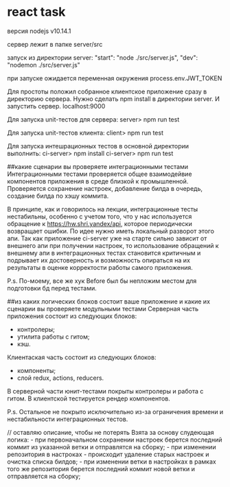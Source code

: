 # react task

версия nodejs v10.14.1

сервер лежит в папке server/src

запуск из директории server:
    "start": "node ./src/server.js",
    "dev": "nodemon ./src/server.js"

при запуске ожидается переменная окружения process.env.JWT_TOKEN

Для простоты положил собранное клиентское приложение сразу в директорию сервера.
Нужно сделать npm install в директории server. И запустить сервер. localhost:9000

Для запуска unit-тестов для сервера:
server> npm run test

Для запуска unit-тестов клиента:
client> npm run test

Для запуска интешрационных тестов в основной директории выполнить:
ci-server> npm install
ci-server> npm run test

##какие сценарии вы проверяете интеграционными тестами
Интеграционными тестами проверяется общее взаимодейвие компонентов приложения в среде близкой к промышленной.
Проверяется сохранение настроек, добавление билда в очередь, создание билда по хэшу коммита.

В принципе, как и говорилось на лекции, интеграционные тесты нестабильны, особенно с учетом того, что у нас используется обращение к https://hw.shri.yandex/api, которое периодически возвращает ошибки. По идее нужно иметь локальный разворот этого апи.
Так как приложение ci-server уже на старте сильно зависит от внешнего апи при получении настроек, то использование обращений к внешнему апи в интеграционных тестах становится критичным и подрывает их достоверность и возможность опираться на их результаты в оценке корректости работы самого приложения.

P.s. По-моему, все же хук Before был бы непложим местом для подготовки бд перед тестами. 

##из каких логических блоков состоит ваше приложение и какие их сценарии вы проверяете модульными тестами
Серверная часть приложения состоит из следующих блоков:
- контролеры;
- утилита работы с гитом;
- кэш.

Клиентаская часть состоит из следующих блоков:
- компоненты;
- слой redux, actions, reducers.

В серверной части юнит-тестами покрыты контролеры и работа с гитом.
В клиентской тестируется рендер компонентов.

P.s. Остальное не покрыто исключительно из-за ограничения времени и нестабильности интеграционных тестов.


// оставляю описание, чтобы не потерять
Взята за основу слудеющая логика:
    - при первоначальном сохранении настроек берется последний коммит из указанной ветки и отправлятся на сборку;
    - при изменении репозитория в настроках - происходит удаление старых настроек и очистка списка билдов;
    - при изменении ветки в настройках в рамках того же репозитория берется последний коммит новой ветки и отправляется на сборку;

